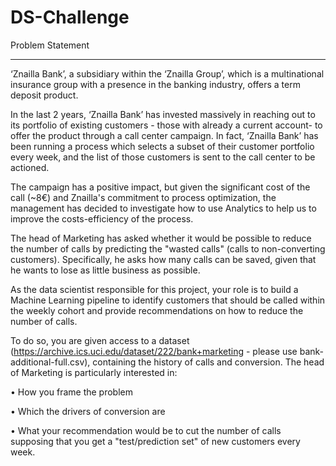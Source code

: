 # DS-Challenge

Problem Statement
************************
‘Znailla Bank’, a subsidiary within the ‘Znailla Group’, which is a multinational insurance group with a presence in the banking industry, offers a term deposit product.

In the last 2 years, ‘Znailla Bank’ has invested massively in reaching out to its portfolio of existing customers - those with already a current account- to offer the product through a call center campaign. In fact, ‘Znailla Bank’ has been running a process which selects a subset of their customer portfolio every week, and the list of those customers is sent to the call center to be actioned.

The campaign has a positive impact, but given the significant cost of the call (~8€) and Znailla's commitment to process optimization, the management has decided to investigate how to use Analytics to help us to improve the costs-efficiency of the process.

The head of Marketing has asked whether it would be possible to reduce the number of calls by predicting the "wasted calls" (calls to non-converting customers). Specifically, he asks how many calls can be saved, given that he wants to lose as little business as possible.

As the data scientist responsible for this project, your role is to build a Machine Learning pipeline to identify customers that should be called within the weekly cohort and provide recommendations on how to reduce the number of calls.

To do so, you are given access to a dataset (https://archive.ics.uci.edu/dataset/222/bank+marketing - please use bank-additional-full.csv), containing the history of calls and conversion. The head of Marketing is particularly interested in:

• How you frame the problem

• Which the drivers of conversion are

• What your recommendation would be to cut the number of calls supposing that you get a "test/prediction set" of new customers every week.

